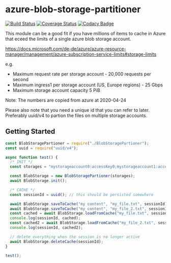 # azure-blob-storage-partitioner

[![Build Status](https://travis-ci.com/Nowtilus/azure-blob-storage-partitioner.svg?branch=master)](https://travis-ci.com/Nowtilus/azure-blob-storage-partitioner) [![Coverage Status](https://coveralls.io/repos/github/Nowtilus/azure-blob-storage-partitioner/badge.svg?branch=master)](https://coveralls.io/github/Nowtilus/azure-blob-storage-partitioner?branch=master) [![Codacy Badge](https://api.codacy.com/project/badge/Grade/dde63d0a3429443389d8cabe8e3cab1a)](https://www.codacy.com/gh/Nowtilus/azure-blob-storage-partitioner?utm_source=github.com&utm_medium=referral&utm_content=Nowtilus/azure-blob-storage-partitioner&utm_campaign=Badge_Grade)

This module can be a good fit if you have millions of items to cache in Azure that eceed the limits of a single azure blob storage account.

<https://docs.microsoft.com/de-de/azure/azure-resource-manager/management/azure-subscription-service-limits#storage-limits>

e.g.

- Maximum request rate per storage account - 20,000 requests per second
- Maximum ingress1 per storage account (US, Europe regions) - 25 Gbps
- Maximum storage account capacity 5 PiB

Note: The numbers are copied from azure at 2020-04-24

Please also note that you need a unique id that you can refer to later. Preferably uuid/v4 to partion the files on multiple storage accounts.

## Getting Started

```js
const BlobStoragePartioner = require("./BlobStoragePartioner");
const uuid = require("uuid/v4");

async function test() {
  /* INIT */
  const storages = "mystorageaccount0:accessKey0;mystorageaccount1:accessKey1"; // you can specify a virtually endless amount of storage accounts

  const BlobStorage = new BlobStoragePartioner(storages);
  await BlobStorage.init();

  /* CACHE */
  const sessionId = uuid(); // this should be persisted somewhere

  await BlobStorage.saveToCache("my content", "my_file.txt", sessionId);
  await BlobStorage.saveToCache("my content", "my_file_2.txt", sessionId);
  const cached = await BlobStorage.loadFromCache("my_file.txt", sessionId);
  console.log(sessionId, cached);
  const cached2 = await BlobStorage.loadFromCache("my_file_2.txt", sessionId);
  console.log(sessionId, cached2);

  // delete everything when the session is no longer active
  await BlobStorage.deleteCache(sessionId);
}

test();
```
